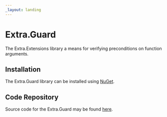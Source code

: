 ```yaml
---
_layout: landing
---
```


# Extra.Guard

The Extra.Extensions library a means for verifying preconditions on function
arguments.

## Installation

The Extra.Guard library can be installed using
[NuGet](https://www.nuget.org/packages/Extra.Guard/).

## Code Repository

Source code for the Extra.Guard may be found
[here](https://github.com/jeffrey-w/Extra.Guard).